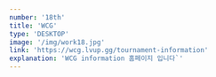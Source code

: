 ```yaml
---
number: '18th'
title: 'WCG'
type: 'DESKTOP'
image: '/img/work18.jpg'
link: 'https://wcg.lvup.gg/tournament-information'
explanation: 'WCG information 홈페이지 입니다`'
---
```


